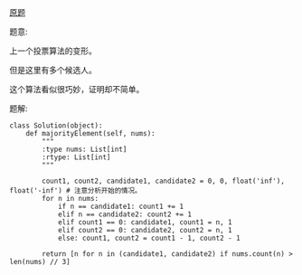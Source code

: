 [原题](https://leetcode.com/problems/majority-element-ii)

题意:


上一个投票算法的变形。

但是这里有多个候选人。

这个算法看似很巧妙，证明却不简单。

题解:


```
class Solution(object):
    def majorityElement(self, nums):
        """
        :type nums: List[int]
        :rtype: List[int]
        """
        
        count1, count2, candidate1, candidate2 = 0, 0, float('inf'), float('-inf') # 注意分析开始的情况。
        for n in nums:
            if n == candidate1: count1 += 1
            elif n == candidate2: count2 += 1
            elif count1 == 0: candidate1, count1 = n, 1
            elif count2 == 0: candidate2, count2 = n, 1
            else: count1, count2 = count1 - 1, count2 - 1
        
        return [n for n in (candidate1, candidate2) if nums.count(n) > len(nums) // 3]
```
